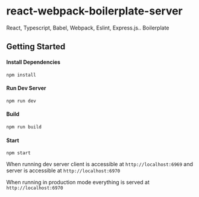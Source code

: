 # react-webpack-boilerplate-server
React, Typescript, Babel, Webpack, Eslint, Express.js.. Boilerplate

## Getting Started

#### Install Dependencies
```
npm install
```
#### Run Dev Server
```
npm run dev
```
#### Build
```
npm run build
```
#### Start
```
npm start
```

When running dev server client is accessible at `http://localhost:6969` and server is accessible at `http://localhost:6970`

When running in production mode everything is served at `http://localhost:6970`